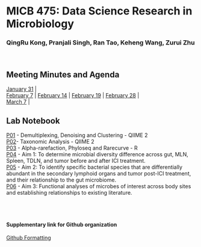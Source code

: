 # MICB 475: Data Science Research in Microbiology
### QingRu Kong, Pranjali Singh, Ran Tao, Keheng Wang, Zurui Zhu

<br/>

## Meeting Minutes and Agenda 

[January 31](/Meeting_minutes/Jan_31.md) |  <br/>
[February 7](/Meeting_minutes/Feb7.md) | [February 14](/Meeting_minutes/Feb14.md) | [February 19](/Meeting_minutes/Feb19.md) | [February 28](/Meeting_minutes/Feb28.md) |  <br/>
[March 7](/Meeting_minutes/Mar_7.md) | <br/>



## Lab Notebook 

[P01](/Notebook/P01.md) - Demultiplexing, Denoising and Clustering - QIIME 2   <br/>
[P02](/Notebook/P02.md)- Taxonomic Analysis - QIIME 2   <br/> 
[P03](/Notebook/P03.md) - Alpha-rarefaction, Phyloseq and Rarecurve - R   <br/>
[P04](/Notebook/P04.md) - Aim 1: To determine microbial diversity difference across gut, MLN, Spleen, TDLN, and tumor before and after ICI treatment.   <br/>
[P05](/Notebook/P05.md) - Aim 2:  To identify specific bacterial species that are differentially abundant in the secondary lymphoid organs and tumor post-ICI treatment, and their relationship to the gut microbiome.  <br/>
[P06](/Notebook/P06.md) - Aim 3: Functional analyses of microbes of interest across body sites and establishing relationships to existing literature. <br/>

<br/>
<br/>

#### Supplementary link for Github organization
[Github Formatting](https://docs.github.com/en/get-started/writing-on-github/getting-started-with-writing-and-formatting-on-github/basic-writing-and-formatting-syntax#links)


